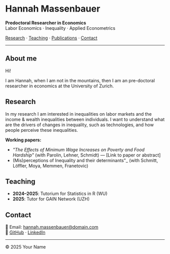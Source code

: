 # Hannah Massenbauer

**Predoctoral Researcher in Economics**  
Labor Economics · Inequality · Applied Econometrics

[Research](#research) · [Teaching](#teaching) · [Publications](#publications) · [Contact](#contact)

---

## About me
Hi! 

I am Hannah, when I am not in the mountains, then I am an pre-doctoral researcher in economics at the University of Zurich. 



## Research

In my research I am interested in inequalities on labor markets and the income & wealth inequalities between individuals. 
I want to understand what are the drivers of changes in inequality, such as technologies, and how people perceive these inequalities. 



**Working papers:**

- _"The Effects of Minimum Wage Increases on Poverty and Food Hardship"_ (with Parolin, Lehner, Schmidt) — [Link to paper or abstract]
- (Mis)perceptions of Inequality and their determinants"_ (with Schmitt, Löffler, Moya, Memmen, Franetovic)

## Teaching

- **2024–2025**: Tutorium for Statistics in R (WU)
- **2025**: Tutor for GAIN Network (UZH)


## Contact

📧 Email: [hannah.massenbauer@domain.com](mailto:hannah.massenbauer@domain.com)  
🔗 [GitHub](https://github.com/hmassenb) · [LinkedIn](https://linkedin.com/in/hannah-massenbauer-8964a2214)

---

© 2025 Your Name
